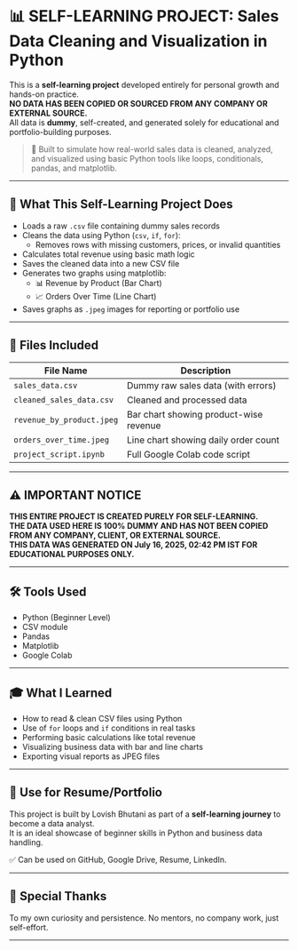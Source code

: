 # 📊 SELF-LEARNING PROJECT: Sales Data Cleaning and Visualization in Python

This is a **self-learning project** developed entirely for personal growth and hands-on practice.  
**NO DATA HAS BEEN COPIED OR SOURCED FROM ANY COMPANY OR EXTERNAL SOURCE.**  
All data is **dummy**, self-created, and generated solely for educational and portfolio-building purposes.

> 🧠 Built to simulate how real-world sales data is cleaned, analyzed, and visualized using basic Python tools like loops, conditionals, pandas, and matplotlib.

---

## 🔧 What This Self-Learning Project Does

- Loads a raw `.csv` file containing dummy sales records
- Cleans the data using Python (`csv`, `if`, `for`):
  - Removes rows with missing customers, prices, or invalid quantities
- Calculates total revenue using basic math logic
- Saves the cleaned data into a new CSV file
- Generates two graphs using matplotlib:
  - 📊 Revenue by Product (Bar Chart)
  - 📈 Orders Over Time (Line Chart)
- Saves graphs as `.jpeg` images for reporting or portfolio use

---

## 📁 Files Included

| File Name                  | Description                                      |
|---------------------------|--------------------------------------------------|
| `sales_data.csv`          | Dummy raw sales data (with errors)              |
| `cleaned_sales_data.csv`  | Cleaned and processed data                      |
| `revenue_by_product.jpeg` | Bar chart showing product-wise revenue          |
| `orders_over_time.jpeg`   | Line chart showing daily order count            |
| `project_script.ipynb`    | Full Google Colab code script                   |

---

## ⚠️ IMPORTANT NOTICE

**THIS ENTIRE PROJECT IS CREATED PURELY FOR SELF-LEARNING.**  
**THE DATA USED HERE IS 100% DUMMY AND HAS NOT BEEN COPIED FROM ANY COMPANY, CLIENT, OR EXTERNAL SOURCE.**  
**THIS DATA WAS GENERATED ON July 16, 2025, 02:42 PM IST FOR EDUCATIONAL PURPOSES ONLY.**

---

## 🛠️ Tools Used

- Python (Beginner Level)
- CSV module
- Pandas
- Matplotlib
- Google Colab

---

## 🎓 What I Learned

- How to read & clean CSV files using Python
- Use of `for` loops and `if` conditions in real tasks
- Performing basic calculations like total revenue
- Visualizing business data with bar and line charts
- Exporting visual reports as JPEG files

---

## 💼 Use for Resume/Portfolio

This project is built by Lovish Bhutani as part of a **self-learning journey** to become a data analyst.  
It is an ideal showcase of beginner skills in Python and business data handling.

✅ Can be used on GitHub, Google Drive, Resume, LinkedIn.

---

## 🙌 Special Thanks

To my own curiosity and persistence. No mentors, no company work, just self-effort.

---
